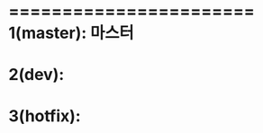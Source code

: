 =======================
1(master): 마스터
=======================
2(dev):
=======================
3(hotfix):
=======================